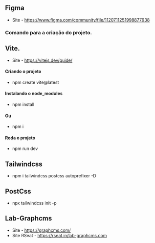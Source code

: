 ## Figma
- Site - https://www.figma.com/community/file/1120711251998877938

### Comando para a criação do projeto.
## Vite.
- Site - https://vitejs.dev/guide/

#### Criando o projeto
- npm create vite@latest

#### Instalando o node_modules
- npm install

#### Ou
- npm i

#### Roda o projeto
- npm run dev

## Tailwindcss
- npm i tailwindcss postcss autoprefixer -D

## PostCss
- npx tailwindcss init -p

## Lab-Graphcms
- Site - https://graphcms.com/
- Site RSeat - https://rseat.in/lab-graphcms.com